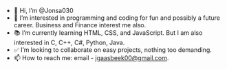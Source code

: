 - 👋 Hi, I’m @Jonsa030
- 🥅 I’m interested in programming and coding for fun and possibly a future career. Business and Finance interest me also.
- 📚 I’m currently learning HTML, CSS, and JavaScript. But I am also interested in C, C++, C#, Python, Java.
- ✅ I’m looking to collaborate on easy projects, nothing too demanding.
- 📫 How to reach me: email - jgaasbeek00@gmail.com.

